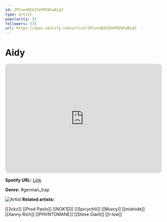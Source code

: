 ```yaml
---
id: 2PCunoN2k2VeFMZ4CwNjg3
type: artist
popularity: 33
followers: 375
url: https://open.spotify.com/artist/2PCunoN2k2VeFMZ4CwNjg3
---
```

# Aidy

<iframe style="border-radius:12px" src="https://open.spotify.com/embed/artist/2PCunoN2k2VeFMZ4CwNjg3" width="100%" height="352" frameBorder="0" allowfullscreen="" allow="autoplay; clipboard-write; encrypted-media; fullscreen; picture-in-picture" loading="lazy"></iframe>

**Spotify URL:** [Link](https://open.spotify.com/artist/2PCunoN2k2VeFMZ4CwNjg3)

**Genre:**  #german_trap

![Artist](https://i.scdn.co/image/ab6761610000e5eb81a373b58e8b187b6c81fc85)
**Related artists:**

[[3ckz]]
[[Prod Paolo]]
[[NOK1D]]
[[Spicychili]]
[[Murcy]]
[[midnide]]
[[Xanny Rich]]
[[PHVNTOMANE]]
[[Steve Giant]]
[[t-low]]

